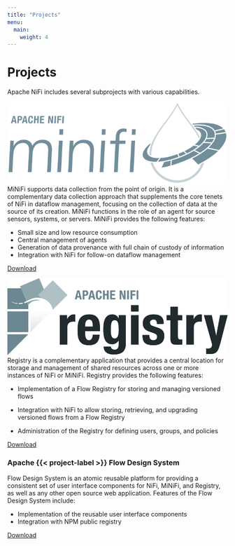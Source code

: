 ```yaml
---
title: "Projects"
menu:
  main:
    weight: 4
---
```


# Projects

Apache NiFi includes several subprojects with various capabilities.

<div class="uk-card uk-card-default uk-margin-top">
  <div class="uk-card-body">
<div class="uk-column-1-4@l">
  <img id="minifi-logo" src="/images/minifi-logo.svg" alt="MiNiFi logo">
</div>
    <div class="uk-margin-top">
MiNiFi supports data collection from the point of origin. It is a complementary data collection approach that
supplements the core tenets of NiFi in dataflow management, focusing on the collection of data at the source of its
creation. MiNiFi functions in the role of an agent for source sensors, systems, or servers. MiNiFi provides the
following features:

- Small size and low resource consumption
- Central management of agents
- Generation of data provenance with full chain of custody of information
- Integration with NiFi for follow-on dataflow management      
</div>

  <a class="uk-button uk-button-primary uk-button-small uk-margin-right" href="/projects/minifi/download">Download</a>
  
</div>
</div>



<div class="uk-card uk-card-default uk-margin-top">
  <div class="uk-card-body">
<div class="uk-column-1-4@l">
  <img id="minifi-logo" src="/images/registry-logo.png" alt="Registy logo">
</div>
    <div class="uk-margin-top">
Registry is a complementary application that provides a central location for storage and management of shared resources
across one or more instances of NiFi or MiNiFi. Registry provides the following features:

- Implementation of a Flow Registry for storing and managing versioned flows
- Integration with NiFi to allow storing, retrieving, and upgrading versioned flows from a Flow Registry
- Administration of the Registry for defining users, groups, and policies
    </div>

  <a class="uk-button uk-button-primary uk-button-small uk-margin-right" href="/projects/registry">Download</a>

</div>
</div>

<div class="uk-card uk-card-default uk-margin-top">
  <div class="uk-card-body">
    <h3>Apache {{< project-label >}} Flow Design System</h3>
    <div class="uk-margin-top">
Flow Design System is an atomic reusable platform for providing a consistent set of user interface components for NiFi,
MiNiFi, and Registry, as well as any other open source web application. Features of the Flow Design System include:

- Implementation of the reusable user interface components
- Integration with NPM public registry
    

<a class="uk-button uk-button-primary uk-button-small uk-margin-right" href="/projects/fds">Download</a>

</div>
  </div>
</div>
